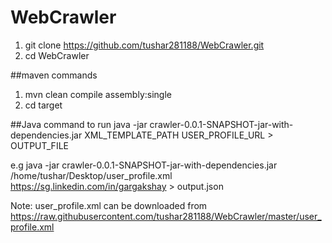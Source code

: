 # WebCrawler
1. git clone https://github.com/tushar281188/WebCrawler.git
2. cd WebCrawler


##maven commands
1. mvn clean compile assembly:single
2. cd target

##Java command to run
java -jar crawler-0.0.1-SNAPSHOT-jar-with-dependencies.jar XML_TEMPLATE_PATH USER_PROFILE_URL > OUTPUT_FILE

e.g java -jar crawler-0.0.1-SNAPSHOT-jar-with-dependencies.jar /home/tushar/Desktop/user_profile.xml https://sg.linkedin.com/in/gargakshay > output.json
 
Note: user_profile.xml can be downloaded from https://raw.githubusercontent.com/tushar281188/WebCrawler/master/user_profile.xml
